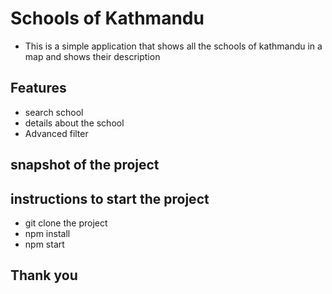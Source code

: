 # Schools of Kathmandu

- This is a simple application that shows all the schools of kathmandu in a map and shows their description

## Features

- search school
- details about the school
- Advanced filter

## snapshot of the project

## instructions to start the project

- git clone the project
- npm install
- npm start

## Thank you
